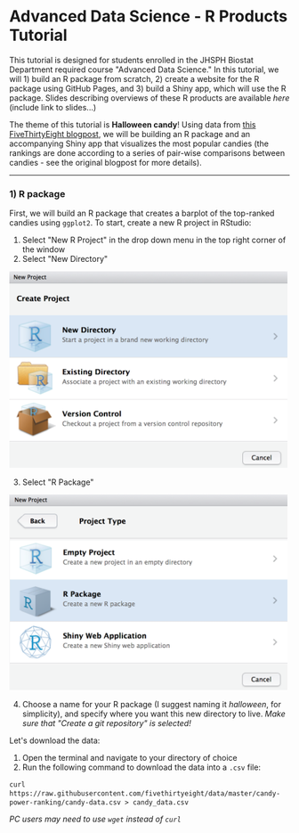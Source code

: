 # Advanced Data Science - R Products Tutorial

This tutorial is designed for students enrolled in the JHSPH Biostat Department required course "Advanced Data Science."  In this tutorial, we will 1) build an R package from scratch, 2) create a website for the R package using GitHub Pages, and 3) build a Shiny app, which will use the R package.  Slides describing overviews of these R products are available *here* (include link to slides...)


The theme of this tutorial is **Halloween candy**!  Using data from [this FiveThirtyEight blogpost](https://fivethirtyeight.com/features/the-ultimate-halloween-candy-power-ranking/), we will be building an R package and an accompanying Shiny app that visualizes the most popular candies (the rankings are done according to a series of pair-wise comparisons between candies - see the original blogpost for more details). 

----------

### 1) R package

First, we will build an R package that creates a barplot of the top-ranked candies using `ggplot2`.  To start, create a new R project in RStudio:

1) Select "New R Project" in the drop down menu in the top right corner of the window
2) Select "New Directory"
<img src="figures/new_directory.png" width="500">

3) Select "R Package"

<img src="figures/r_package.png" width="500">

4) Choose a name for your R package (I suggest naming it *halloween*, for simplicity), and specify where you want this new directory to live. *Make sure that "Create a git repository" is selected!*

Let's download the data:

1) Open the terminal and navigate to your directory of choice
2) Run the following command to download the data into a `.csv` file: 
```
curl https://raw.githubusercontent.com/fivethirtyeight/data/master/candy-power-ranking/candy-data.csv > candy_data.csv
```
*PC users may need to use `wget` instead of `curl`*